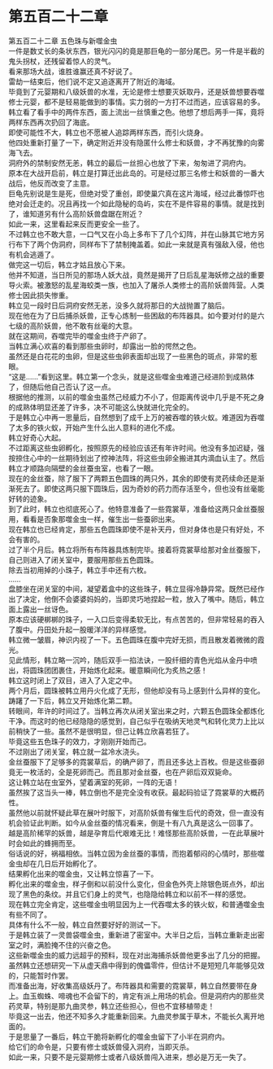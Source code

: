 # 第五百二十二章

第五百二十二章 五色珠与新噬金虫\
一件是数丈长的条状东西，银光闪闪的竟是那巨龟的一部分尾巴。另一件是半截的鬼头拐杖，还残留着惊人的灵气。\
看来那场大战，谁胜谁赢还真不好说了。\
雷劫一结束后，他们说不定又追逐离开了附近的海域。\
毕竟到了元婴期和八级妖兽的水准，无论是修士想要灭妖取丹，还是妖兽想要吞噬修士元婴，都不是轻易能做到的事情。实力弱的一方打不过而逃，应该容易的多。\
韩立看了看手中的两件东西，面上流出一丝慎重之色。他想了想后两手一挥，竟将两样东西再次扔回了海底。\
即使可能性不大，韩立也不愿被人追踪两样东西，而引火烧身。\
他四处重新打量了一下，确定附近并没有隐匿什么修士和妖兽，才不再犹豫的向雾海飞去。\
洞府外的禁制安然无恙，韩立的最后一丝担心也放了下来，匆匆进了洞府内。\
原本在大战开启前，韩立是打算迁出此岛的。可是经过那三名修士和妖兽的一番大战后，他反而改变了主意。\
巨龟先别说是生是死，但绝对受了重创，即使巢穴真在这片海域，经过此番惊吓也绝对会迁走的。况且再找一个如此隐秘的岛屿，实在不是件容易的事情。就是找到了，谁知道另有什么高阶妖兽盘踞在附近？\
如此一来，这里看起来反而更安全一些了。\
不过韩立也不敢大意，一口气又在小岛上多布下了几个幻阵，并在山脉其它地方另行布下了两个伪洞府，同样布下了禁制掩盖着。如此一来就是真有强敌入侵，他也有机会逃遁了。\
做完这一切后，韩立才姑且放心下来。\
他并不知道，当日所见的那场人妖大战，竟然是揭开了日后乱星海妖修之战的重要导火索。被激怒的乱星海蛟类一族，也加入了屠杀人类修士的高阶妖兽阵营。人类修士因此损失惨重。\
韩立见一段时日后洞府安然无恙，没多久就将那日的大战抛置了脑后。\
现在他在为了日后捕杀妖兽，正专心炼制一些困敌的布阵器具。如今要对付的是六七级的高阶妖兽，他不敢有丝毫的大意。\
就在这期间，吞噬完毕的噬金虫终于产卵了。\
当韩立满心欢喜的看到那些虫卵时，却露出一脸的愕然之色。\
虽然还是白花花的虫卵，但是这些虫卵表面却出现了一些黑色的斑点，非常的惹眼。\
“这是……”看到这里。韩立第一个念头，就是这些噬金虫难道己经进阶到成熟体了，但随后他自己否认了这一点。\
根据他的推测，以前的噬金虫虽然己经威力不小了，但距离传说中几乎是不死之身的成熟体明显还差了许多，决不可能这么快就进化完全的。\
于是韩立心中再一思量后，自然想到了成千上万的被吞噬的铁火蚁。难道因为吞噬了太多的铁火蚁，开始产生什么出人意料的进化不成。\
韩立好奇心大起。\
不过距离这些虫卵孵化，按照原先的经验应该还有年许时间。他没有多加迟疑，强按捺住心中的一丝期待划出了控神法阵，将这些虫卵全搬进其内滴血认主了。然后韩立才顺路向隔壁的金丝蚕虫室，也看了一眼。\
现在的金丝蚕，除了服下了两颗五色圆珠的两只外，其余的即使有灵药续命还是渐渐死去了。即使这两只服下圆珠后，因为奇妙的药力而存活至今，但也没有丝毫能好转的迹象。\
到了此时，韩立也彻底死心了。他特意准备了一些霓裳草，准备给这两只金丝蚕服用，看看是否象那噬金虫一样，催生出一些蚕卵出来。\
现在韩立也已经肯定，那些五色圆珠即使不是补天丹，但对身体也是只有好处，不会有害的。\
过了半个月后。韩立将所有布阵器具炼制完毕。接着将霓裳草给那对金丝蚕服下，自己则进入了闭关室中，要服用那些五色圆珠。\
除去当初用掉的小珠子，韩立手中还有六枚。\
……\
盘膝坐在闭关室的中间，凝望着盒中的这些珠子，韩立显得冷静异常。既然已经作出了决定，他倒不会婆婆妈妈的，当即灵巧地捏起一粒，放入了嘴中。随后，韩立面上露出一丝讶色。\
原本应该硬梆梆的珠子，一入口后变得柔软无比，有点苦苦的，但非常轻易的吞入了腹中。丹田处升起一股暖洋洋的异样感觉。\
韩立微一皱眉，神识内视了一下。五色圆珠在腹中完好无损，而且散发着微微的霞光。\
见此情形，韩立略一沉吟，随后双手一掐法诀，一股纤细的青色光焰从金丹中喷出，将圆珠团团裹住，开始炼化起来。暖意瞬间化为炙热之感！\
韩立这时闭上了双目，进入了入定之中。\
两个月后，圆珠被韩立用丹火化成了无形，但他却没有马上感到什么异样的变化。踌躇了一下后，韩立又开始炼化第二颗。\
转眼间，年许的时间过了。当韩立再次从闭关室出来之时，六颗五色圆珠全都炼化干净。而这时的他已经隐隐的感觉到，自己似乎在吸纳天地灵气和转化灵力上比以前稍快了一些。虽然不是很明显，但己让韩立欣喜若狂了。\
毕竟这些五色珠子的效力，才刚刚开始而己。\
不过刚出了闭关室，韩立就一盆冷水浇头。\
金丝蚕服下了足够多的霓裳草后，的确产卵了，而且还多达上百枚。但是这些蚕卵竟无一枚活的，全是死卵而己。而且那对金丝蚕，也在产卵后双双毙命。\
这让韩立站在虫室外，望着满室的死卵，一阵的无语！\
虽然挨了这当头一棒，韩立倒也不是完全没有收获。最起码验证了霓裳草的大概药性。\
虽然他以前就怀疑此草在展叶时服下，对高阶妖兽有催生后代的奇效，但一直没有机会验证此判断。如今从金丝蚕的情况看来，倒是十有八九真是这么一回事了。\
越是高阶稀罕的妖兽，越是孕育后代艰难无比！难怪那些高阶妖兽，一在此草展叶时会如此的蜂拥而至。\
俗话说的好，祸福相依。当韩立因为金丝蚕的事情，而抱着郁闷的心情时，那些噬金虫却在几日后开始孵化了。\
结果孵化出来的噬金虫，又让韩立惊喜了一下。\
孵化出来的噬金虫，样子倒和以前没什么变化，但金色外壳上除银色斑点外，却出现了黑色的条纹。并且它们身上的灵气，也隐隐给韩立和以前不一样的感觉。\
现在韩立完全肯定，这些噬金虫明显因为上一代吞噬太多的铁火蚁，和普通噬金虫有些不同了。\
具体有什么不一般，韩立自然要好好的测试一下。\
于是韩立装了一灵兽袋噬金虫，重新进了密室中。大半日之后，当韩立重新走出密室之时，满脸掩不住的兴奋之色。\
这些新噬金虫的威力远超乎的预料，现在对出海捕杀妖兽他更多出了几分的把握。\
虽然韩立还想研究一下从虚天鼎中得到的傀儡零件，但估计不是短短几年能够见效的，只能暂时作罢。\
而准备出海，好收集高级妖丹了。布阵器具和需要的霓裳草，韩立自然要带在身上。血玉蜘蛛、啼魂也不会留下的，肯定有派上用场的机会。但是洞府内的那些灵药灵草，特别是那九曲灵参，韩立还些担心，但也不宜移植带走！\
毕竟这一出去，他还不知多久才能重新回来。九曲灵参属于草木，不能长久离开地面的。\
于是思量了一番后，韩立干脆将新孵化的噬金虫留下了小半在洞府内。\
给它们的命令是，只要有修士或妖兽侵入洞府，当即灭杀。\
如此一来，只要不是元婴期修士或者八级妖兽闯入进来，想必是万无一失了。
